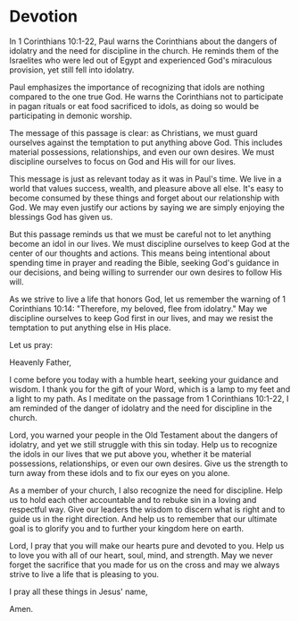# Devotion

In 1 Corinthians 10:1-22, Paul warns the Corinthians about the dangers of idolatry and the need for discipline in the church. He reminds them of the Israelites who were led out of Egypt and experienced God's miraculous provision, yet still fell into idolatry.

Paul emphasizes the importance of recognizing that idols are nothing compared to the one true God. He warns the Corinthians not to participate in pagan rituals or eat food sacrificed to idols, as doing so would be participating in demonic worship.

The message of this passage is clear: as Christians, we must guard ourselves against the temptation to put anything above God. This includes material possessions, relationships, and even our own desires. We must discipline ourselves to focus on God and His will for our lives.

This message is just as relevant today as it was in Paul's time. We live in a world that values success, wealth, and pleasure above all else. It's easy to become consumed by these things and forget about our relationship with God. We may even justify our actions by saying we are simply enjoying the blessings God has given us.

But this passage reminds us that we must be careful not to let anything become an idol in our lives. We must discipline ourselves to keep God at the center of our thoughts and actions. This means being intentional about spending time in prayer and reading the Bible, seeking God's guidance in our decisions, and being willing to surrender our own desires to follow His will.

As we strive to live a life that honors God, let us remember the warning of 1 Corinthians 10:14: "Therefore, my beloved, flee from idolatry." May we discipline ourselves to keep God first in our lives, and may we resist the temptation to put anything else in His place.

Let us pray:

Heavenly Father,

I come before you today with a humble heart, seeking your guidance and wisdom. I thank you for the gift of your Word, which is a lamp to my feet and a light to my path. As I meditate on the passage from 1 Corinthians 10:1-22, I am reminded of the danger of idolatry and the need for discipline in the church.

Lord, you warned your people in the Old Testament about the dangers of idolatry, and yet we still struggle with this sin today. Help us to recognize the idols in our lives that we put above you, whether it be material possessions, relationships, or even our own desires. Give us the strength to turn away from these idols and to fix our eyes on you alone.

As a member of your church, I also recognize the need for discipline. Help us to hold each other accountable and to rebuke sin in a loving and respectful way. Give our leaders the wisdom to discern what is right and to guide us in the right direction. And help us to remember that our ultimate goal is to glorify you and to further your kingdom here on earth.

Lord, I pray that you will make our hearts pure and devoted to you. Help us to love you with all of our heart, soul, mind, and strength. May we never forget the sacrifice that you made for us on the cross and may we always strive to live a life that is pleasing to you.

I pray all these things in Jesus' name,

Amen.